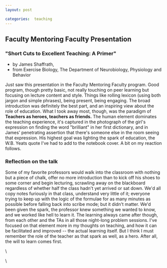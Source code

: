 ```yaml
---
layout: post

categories:  teaching
---
```






 





Faculty Mentoring Faculty Presentation
--------------------------------------

### "Short Cuts to Excellent Teaching: A Primer"

-   by James Shaffrath,
-   from Exercise Biology, The Department of Neurobiology, Physiology
    and Behavior

Just saw this presentation in the Faculty Mentoring Faculty program.
Good program, though pretty basic, not really touching on peer learning
but focusing on lecture content and style. Things like rolling lexicon
(using both jargon and simple phrases), being present, being engaging.
The broad introduction was definitely the best part, and an inspiring
view about the role of education. What I took away most, though, was the
paradigm of **Teachers as heroes, teachers as friends.** The human
element dominates the teaching experience, it's captured in the
photograph of the girl's expression on finding the word "brilliant" in
her first dictionary, and in James' penetrating assertion that there's
someone else in the room seeing that expression. His highest goal was
lighting the spark of education, the W.B. Yeats quote I've had to add to
the notebook cover. A bit on my reaction follows.

### Reflection on the talk

Some of my favorite professors would walk into the classroom with
nothing but a piece of chalk, offer no more introduction than to kick
off his shoes to some corner and begin lecturing, scrawling away on the
blackboard regardless of whether half the class hadn't yet arrived or
sat down. We'd all copy notes furiously in that class, understand very
little of it; everyone trying to keep up with the logic of the formulae
for as many minutes as possible before falling back into scribe mode;
but it didn't matter. We'd been given the spark, the professor knew
something we wanted to know, and we worked like hell to learn it. The
learning always came after though, from each other and the TAs in all
those night-long problem sessions. I've focused on that element more in
my thoughts on teaching, and how it can be facilitated and improved --
the actual learning itself. But I think I must remember the role of the
teacher as that spark as well, as a hero. After all, the will to learn
comes first.

\

\

